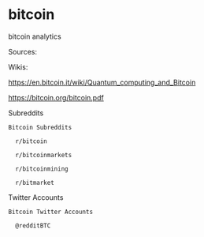 # bitcoin
bitcoin analytics 

Sources:

  Wikis:
  
  https://en.bitcoin.it/wiki/Quantum_computing_and_Bitcoin
  
  https://bitcoin.org/bitcoin.pdf

  Subreddits
  
    Bitcoin Subreddits 
    
      r/bitcoin
      
      r/bitcoinmarkets
      
      r/bitcoinmining
      
      r/bitmarket

      
  Twitter Accounts
    
    Bitcoin Twitter Accounts
    
      @redditBTC

